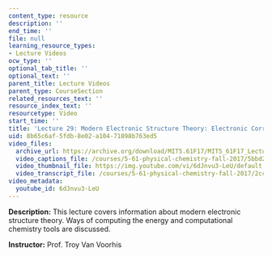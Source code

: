```yaml
---
content_type: resource
description: ''
end_time: ''
file: null
learning_resource_types:
- Lecture Videos
ocw_type: ''
optional_tab_title: ''
optional_text: ''
parent_title: Lecture Videos
parent_type: CourseSection
related_resources_text: ''
resource_index_text: ''
resourcetype: Video
start_time: ''
title: 'Lecture 29: Modern Electronic Structure Theory: Electronic Correlation'
uid: 8b65c6af-5fdb-8e02-a104-71898b763ed5
video_files:
  archive_url: https://archive.org/download/MIT5.61F17/MIT5_61F17_Lecture_29_300k.mp4
  video_captions_file: /courses/5-61-physical-chemistry-fall-2017/5bbd22b970fc52459f2513becd0f49e3_6dJnvu3-LeU.vtt
  video_thumbnail_file: https://img.youtube.com/vi/6dJnvu3-LeU/default.jpg
  video_transcript_file: /courses/5-61-physical-chemistry-fall-2017/2ccee483880e7e432b41bbfe545ab5e1_6dJnvu3-LeU.pdf
video_metadata:
  youtube_id: 6dJnvu3-LeU
---
```


**Description:** This lecture covers information about modern electronic structure theory. Ways of computing the energy and computational chemistry tools are discussed.

**Instructor:** Prof. Troy Van Voorhis

